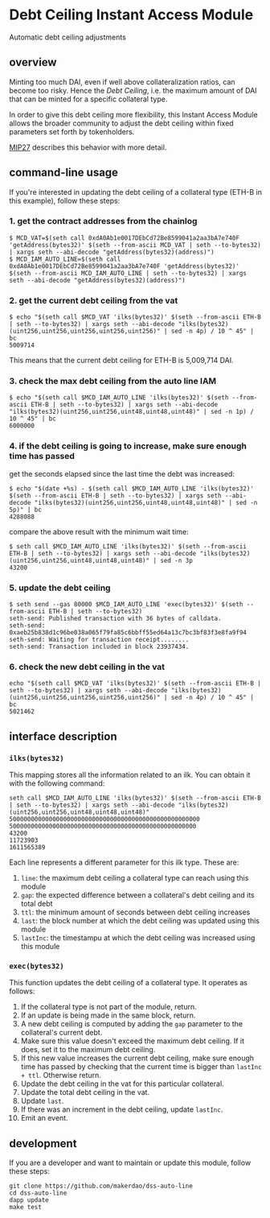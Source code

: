 # Debt Ceiling Instant Access Module

Automatic debt ceiling adjustments

## overview

Minting too much DAI, even if well above collateralization ratios, can become too risky. Hence the *Debt Ceiling*, i.e. the maximum amount of DAI that can be minted for a specific collateral type.

In order to give this debt ceiling more flexibility, this Instant Access Module allows the broader community to adjust the debt ceiling within fixed parameters set forth by tokenholders.

[MIP27](https://forum.makerdao.com/t/mip27-debt-ceiling-instant-access-module) describes this behavior with more detail.

## command-line usage

If you're interested in updating the debt ceiling of a collateral type (ETH-B in this example), follow these steps:

### 1. get the contract addresses from the chainlog

```
$ MCD_VAT=$(seth call 0xdA0Ab1e0017DEbCd72Be8599041a2aa3bA7e740F 'getAddress(bytes32)' $(seth --from-ascii MCD_VAT | seth --to-bytes32) | xargs seth --abi-decode "getAddress(bytes32)(address)")
$ MCD_IAM_AUTO_LINE=$(seth call 0xdA0Ab1e0017DEbCd72Be8599041a2aa3bA7e740F 'getAddress(bytes32)' $(seth --from-ascii MCD_IAM_AUTO_LINE | seth --to-bytes32) | xargs seth --abi-decode "getAddress(bytes32)(address)")
```

### 2. get the current debt ceiling from the vat

```
$ echo "$(seth call $MCD_VAT 'ilks(bytes32)' $(seth --from-ascii ETH-B | seth --to-bytes32) | xargs seth --abi-decode "ilks(bytes32)(uint256,uint256,uint256,uint256,uint256)" | sed -n 4p) / 10 ^ 45" | bc
5009714
```

This means that the current debt ceiling for ETH-B is 5,009,714 DAI.

### 3. check the max debt ceiling from the auto line IAM

```
$ echo "$(seth call $MCD_IAM_AUTO_LINE 'ilks(bytes32)' $(seth --from-ascii ETH-B | seth --to-bytes32) | xargs seth --abi-decode "ilks(bytes32)(uint256,uint256,uint48,uint48,uint48)" | sed -n 1p) / 10 ^ 45" | bc
6000000
```

### 4. if the debt ceiling is going to increase, make sure enough time has passed

get the seconds elapsed since the last time the debt was increased:

```
$ echo "$(date +%s) - $(seth call $MCD_IAM_AUTO_LINE 'ilks(bytes32)' $(seth --from-ascii ETH-B | seth --to-bytes32) | xargs seth --abi-decode "ilks(bytes32)(uint256,uint256,uint48,uint48,uint48)" | sed -n 5p)" | bc
4288088
```

compare the above result with the minimum wait time:

```
$ seth call $MCD_IAM_AUTO_LINE 'ilks(bytes32)' $(seth --from-ascii ETH-B | seth --to-bytes32) | xargs seth --abi-decode "ilks(bytes32)(uint256,uint256,uint48,uint48,uint48)" | sed -n 3p
43200
```

### 5. update the debt ceiling

```
$ seth send --gas 80000 $MCD_IAM_AUTO_LINE 'exec(bytes32)' $(seth --from-ascii ETH-B | seth --to-bytes32)
seth-send: Published transaction with 36 bytes of calldata.
seth-send: 0xaeb25b838d1c96be038a065f79fa85c6bbff55ed64a13c7bc3bf83f3e8fa9f94
seth-send: Waiting for transaction receipt........
seth-send: Transaction included in block 23937434.
```

### 6. check the new debt ceiling in the vat

```
echo "$(seth call $MCD_VAT 'ilks(bytes32)' $(seth --from-ascii ETH-B | seth --to-bytes32) | xargs seth --abi-decode "ilks(bytes32)(uint256,uint256,uint256,uint256,uint256)" | sed -n 4p) / 10 ^ 45" | bc
5021462
```

## interface description

### `ilks(bytes32)`

This mapping stores all the information related to an ilk. You can obtain it with the following command:

```
seth call $MCD_IAM_AUTO_LINE 'ilks(bytes32)' $(seth --from-ascii ETH-B | seth --to-bytes32) | xargs seth --abi-decode "ilks(bytes32)(uint256,uint256,uint48,uint48,uint48)"
50000000000000000000000000000000000000000000000000000
5000000000000000000000000000000000000000000000000000
43200
11723903
1611565389
```

Each line represents a different parameter for this ilk type. These are:
1. `line`: the maximum debt ceiling a collateral type can reach using this module
2. `gap`: the expected difference between a collateral's debt ceiling and its total debt
3. `ttl`: the minimum amount of seconds between debt ceiling increases
4. `last`: the block number at which the debt ceiling was updated using this module
5. `lastInc`: the timestampu at which the debt ceiling was increased using this module

### `exec(bytes32)`

This function updates the debt ceiling of a collateral type. It operates as follows:

1. If the collateral type is not part of the module, return.
2. If an update is being made in the same block, return.
3. A new debt ceiling is computed by adding the `gap` parameter to the collateral's current debt.
4. Make sure this value doesn't exceed the maximum debt ceiling. If it does, set it to the maximum debt ceiling.
5. If this new value increases the current debt ceiling, make sure enough time has passed by checking that the current time is bigger than `lastInc + ttl`. Otherwise return.
6. Update the debt ceiling in the vat for this particular collateral.
7. Update the total debt ceiling in the vat.
8. Update `last`.
9. If there was an increment in the debt ceiling, update `lastInc`.
10. Emit an event.

## development

If you are a developer and want to maintain or update this module, follow these steps:

```
git clone https://github.com/makerdao/dss-auto-line
cd dss-auto-line
dapp update
make test
```
